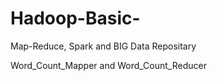# Hadoop-Basic-
Map-Reduce, Spark and BIG Data Repositary

Word_Count_Mapper and Word_Count_Reducer

